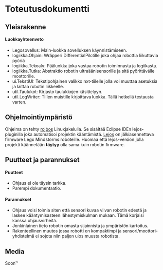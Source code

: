 # Toteutusdokumentti

## Yleisrakenne


#### Luokkayhteenveto
* Legosovellus: Main-luokka sovelluksen käynnistämiseen.
* logiikka.Ohjain: Wräpperi DifferentialPilotille joka ohjaa robottia liikuttavia pyöriä
* logiikka.Tekoaly: Pääluokka joka vastaa robotin toiminnasta ja logiikasta.
* logiikka.Tutka: Abstraktio robotin ultraäänisensorille ja sitä pyörittävälle moottorille.
* ui.TekstiUI: Tekstipohjainen valikko nxt-tiilelle jolla voi muuttaa asetuksia ja laittaa robotin liikkeelle.
* util.Taulukot: Kirjasto taulukkojen käsittelyyn.
* util.LogWriter: Tiilen muistille kirjoittava luokka. Tällä hetkellä testausta varten. 


## Ohjelmointiympäristö
Ohjelma on tehty [rojbos](http://robotuprising.fi/rojbos/) Linuxjakelulla. Se sisältää Eclipse IDEn lejos-pluginilla joka automatisoi projektin kääntämistä. [Lejos](www.lejos.org) on jälkiasennettava firmware Lego Mindstorms roboteille. Huomaa että lejos-version jolla projekti käännetään __täytyy__ olla sama kuin robotin firmware. 

## Puutteet ja parannukset
#### Puutteet
* Ohjaus ei ole täysin tarkka.
* Parempi dokumentaatio.
#### Parannukset
* Ohjaus voisi toimia siten että sensori kuvaa viivan robotin edestä ja laskee kääntymisasteen lähestymiskulman mukaan. Tämä korjaisi kanssa ohjausvirheitä.
* Jonkinlainen tieto robotin omasta sijainnista ja ympäristön kartoitus.
* Rakenteellinen muutos jossa robotti on kompaktimpi ja sensori/moottori-yhdistelmä ei sojota niin paljon ulos muusta robotista.

## Media
Soon:tm:
